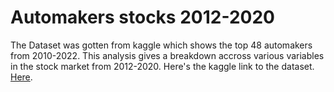 # Automakers stocks 2012-2020
The Dataset was gotten from kaggle which shows the top 48 automakers from 2010-2022. This analysis gives a breakdown accross various variables 
in the stock market from 2012-2020.
Here's the kaggle link to the dataset. [Here](https://www.kaggle.com/datasets/prasertk/top-48-automakers-daily-stock-prices-20102022).
